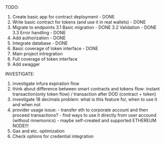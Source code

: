 TODO:

1. Create basic app for contract deployment - DONE
2. Write basic contract for tokens (and use it in real wallets) - DONE
3. Migrate to endpoints
   3.1 Basic migration - DONE
   3.2 Validation - DONE
   3.3 Error handling - DONE
4. Add authorization - DONE
5. Integrate database - DONE
6. Basic coverage of token interface - DONE
7. Main project intregration
8. Full coverage of token interface
9. Add swagger

INVESTIGATE:

1. investigate infura expiration flow
2. think about difference between smart contracts and tokens flow:
   instant transaction(only token flow) / transaction after DOD (contract + token)
3. investigate 18 decimals problem: what is this feature for, when to use it and when not
4. provider usage issue: - transfer eth to corporate account and then proceed transactions? - find ways to use it directly from user accound (without mnemonics) - maybe self-created and supported ETHEREUM NODE!!!
5. Gas and etc. optimization
6. Check options for credential integration
